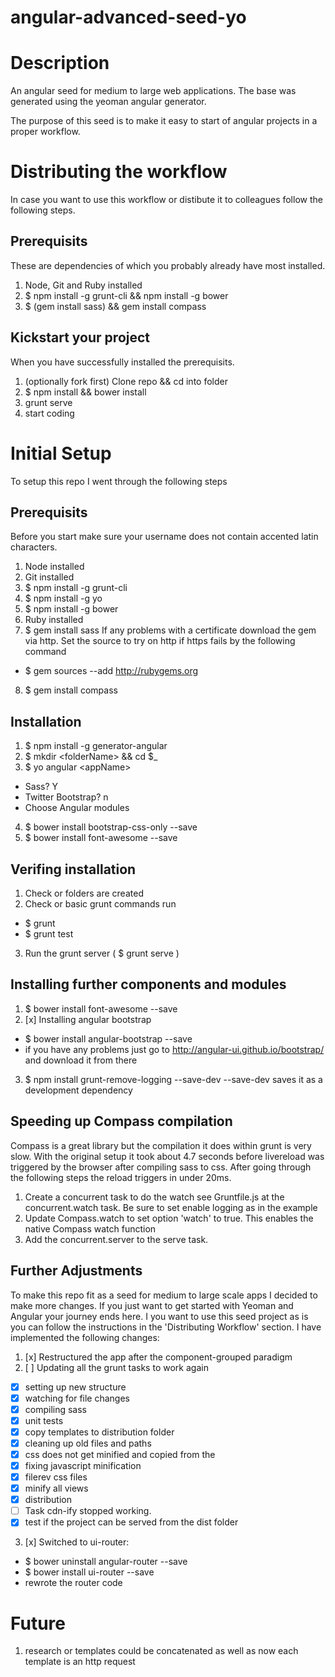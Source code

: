 angular-advanced-seed-yo
========================

# Description
An angular seed for medium to large web applications.
The base was generated using the yeoman angular generator.

The purpose of this seed is to make it easy to start of angular projects in a proper workflow.


# Distributing the workflow
In case you want to use this workflow or distibute it to colleagues follow the following steps.

## Prerequisits
These are dependencies of which you probably already have most installed.

1. Node, Git and Ruby installed
2. $ npm install -g grunt-cli && npm install -g bower
3. $ (gem install sass) && gem install compass

## Kickstart your project
When you have successfully installed the prerequisits.

1. (optionally fork first) Clone repo && cd into folder
2. $ npm install && bower install
3. grunt serve
4. start coding


# Initial Setup
To setup this repo I went through the following steps

## Prerequisits
Before you start make sure your username does not contain accented latin characters.

1. Node installed
2. Git installed
3. $ npm install -g grunt-cli
4. $ npm install -g yo
5. $ npm install -g bower
6. Ruby installed
7. $ gem install sass 
  If any problems with a certificate download the gem via http.
  Set the source to try on http if https fails by the following command
  - $ gem sources --add http://rubygems.org 
8. $ gem install compass

## Installation
1. $ npm install -g generator-angular
2. $ mkdir \<folderName\> && cd $_
3. $ yo angular \<appName\>
  - Sass? Y
  - Twitter Bootstrap? n
  - Choose Angular modules
4. $ bower install bootstrap-css-only --save
5. $ bower install font-awesome --save

## Verifing installation
1. Check or folders are created
2. Check or basic grunt commands run
  - $ grunt 
  - $ grunt test
3. Run the grunt server ( $ grunt serve )

## Installing further components and modules
1. $ bower install font-awesome --save 
2. [x] Installing angular bootstrap
  - $ bower install angular-bootstrap --save
  - if you have any problems just go to http://angular-ui.github.io/bootstrap/ and download it from there
3. $ npm install grunt-remove-logging --save-dev 
  --save-dev saves it as a development dependency
  

## Speeding up Compass compilation
Compass is a great library but the compilation it does within grunt is very slow. With the original setup it took about 4.7 seconds before livereload was triggered by the browser after compiling sass to css. After going through the following steps the reload triggers in under 20ms.

1. Create a concurrent task to do the watch see Gruntfile.js at the concurrent.watch task. Be sure to set enable logging as in the example
2. Update Compass.watch to set option 'watch' to true. This enables the native Compass watch function
3. Add the concurrent.server to the serve task.

## Further Adjustments
To make this repo fit as a seed for medium to large scale apps I decided to make more changes. If you just want to get started with Yeoman and Angular your journey ends here. I you want to use this seed project as is you can follow the instructions in the 'Distributing Workflow' section. I have implemented the following changes:

1. [x] Restructured the app after the component-grouped paradigm
2. [ ] Updating all the grunt tasks to work again
  - [x] setting up new structure
  - [x] watching for file changes 
  - [x] compiling sass
  - [x] unit tests
  - [x] copy templates to distribution folder
  - [x] cleaning up old files and paths
  - [x] css does not get minified and copied from the 
  - [x] fixing javascript minification
  - [x] filerev css files
  - [x] minify all views
  - [x] distribution
  - [ ] Task cdn-ify stopped working.
  - [x] test if the project can be served from the dist folder
3. [x] Switched to ui-router:
  - $ bower uninstall angular-router --save
  - $ bower install ui-router --save
  - rewrote the router code


# Future
1. research or templates could be concatenated as well as now each template is an http request
